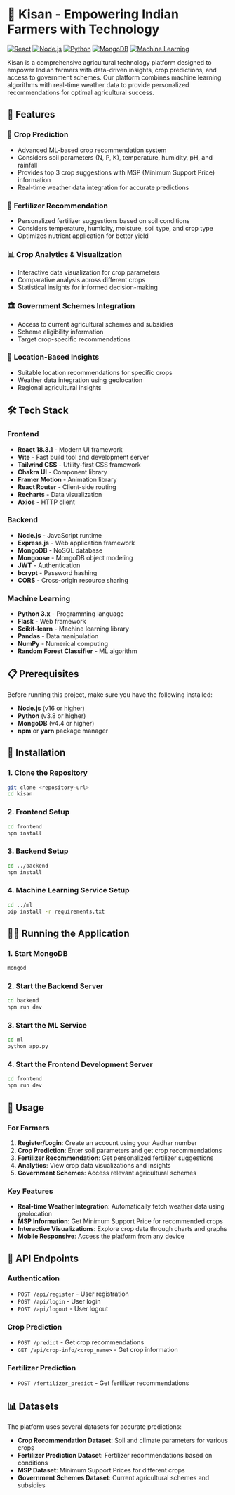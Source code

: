 # 🌾 Kisan - Empowering Indian Farmers with Technology

[![React](https://img.shields.io/badge/React-18.3.1-blue.svg)](https://reactjs.org/)
[![Node.js](https://img.shields.io/badge/Node.js-Express-green.svg)](https://nodejs.org/)
[![Python](https://img.shields.io/badge/Python-Flask-red.svg)](https://python.org/)
[![MongoDB](https://img.shields.io/badge/MongoDB-Database-brightgreen.svg)](https://mongodb.com/)
[![Machine Learning](https://img.shields.io/badge/ML-Scikit--learn-orange.svg)](https://scikit-learn.org/)

Kisan is a comprehensive agricultural technology platform designed to empower Indian farmers with data-driven insights, crop predictions, and access to government schemes. Our platform combines machine learning algorithms with real-time weather data to provide personalized recommendations for optimal agricultural success.

## 🚀 Features

### 🌱 **Crop Prediction**
- Advanced ML-based crop recommendation system
- Considers soil parameters (N, P, K), temperature, humidity, pH, and rainfall
- Provides top 3 crop suggestions with MSP (Minimum Support Price) information
- Real-time weather data integration for accurate predictions

### 🧪 **Fertilizer Recommendation**
- Personalized fertilizer suggestions based on soil conditions
- Considers temperature, humidity, moisture, soil type, and crop type
- Optimizes nutrient application for better yield

### 📊 **Crop Analytics & Visualization**
- Interactive data visualization for crop parameters
- Comparative analysis across different crops
- Statistical insights for informed decision-making

### 🏛️ **Government Schemes Integration**
- Access to current agricultural schemes and subsidies
- Scheme eligibility information
- Target crop-specific recommendations

### 📍 **Location-Based Insights**
- Suitable location recommendations for specific crops
- Weather data integration using geolocation
- Regional agricultural insights

## 🛠️ Tech Stack

### Frontend
- **React 18.3.1** - Modern UI framework
- **Vite** - Fast build tool and development server
- **Tailwind CSS** - Utility-first CSS framework
- **Chakra UI** - Component library
- **Framer Motion** - Animation library
- **React Router** - Client-side routing
- **Recharts** - Data visualization
- **Axios** - HTTP client

### Backend
- **Node.js** - JavaScript runtime
- **Express.js** - Web application framework
- **MongoDB** - NoSQL database
- **Mongoose** - MongoDB object modeling
- **JWT** - Authentication
- **bcrypt** - Password hashing
- **CORS** - Cross-origin resource sharing

### Machine Learning
- **Python 3.x** - Programming language
- **Flask** - Web framework
- **Scikit-learn** - Machine learning library
- **Pandas** - Data manipulation
- **NumPy** - Numerical computing
- **Random Forest Classifier** - ML algorithm

## 📋 Prerequisites

Before running this project, make sure you have the following installed:

- **Node.js** (v16 or higher)
- **Python** (v3.8 or higher)
- **MongoDB** (v4.4 or higher)
- **npm** or **yarn** package manager

## 🚀 Installation

### 1. Clone the Repository
```bash
git clone <repository-url>
cd kisan
```

### 2. Frontend Setup
```bash
cd frontend
npm install
```

### 3. Backend Setup
```bash
cd ../backend
npm install
```

### 4. Machine Learning Service Setup
```bash
cd ../ml
pip install -r requirements.txt
```

## 🏃‍♂️ Running the Application

### 1. Start MongoDB
```bash
mongod
```

### 2. Start the Backend Server
```bash
cd backend
npm run dev
```

### 3. Start the ML Service
```bash
cd ml
python app.py
```

### 4. Start the Frontend Development Server
```bash
cd frontend
npm run dev
```

## 📱 Usage

### For Farmers

1. **Register/Login**: Create an account using your Aadhar number
2. **Crop Prediction**: Enter soil parameters and get crop recommendations
3. **Fertilizer Recommendation**: Get personalized fertilizer suggestions
4. **Analytics**: View crop data visualizations and insights
5. **Government Schemes**: Access relevant agricultural schemes

### Key Features

- **Real-time Weather Integration**: Automatically fetch weather data using geolocation
- **MSP Information**: Get Minimum Support Price for recommended crops
- **Interactive Visualizations**: Explore crop data through charts and graphs
- **Mobile Responsive**: Access the platform from any device

## 🔧 API Endpoints

### Authentication
- `POST /api/register` - User registration
- `POST /api/login` - User login
- `POST /api/logout` - User logout

### Crop Prediction
- `POST /predict` - Get crop recommendations
- `GET /api/crop-info/<crop_name>` - Get crop information

### Fertilizer Prediction
- `POST /fertilizer_predict` - Get fertilizer recommendations

## 📊 Datasets

The platform uses several datasets for accurate predictions:

- **Crop Recommendation Dataset**: Soil and climate parameters for various crops
- **Fertilizer Prediction Dataset**: Fertilizer recommendations based on conditions
- **MSP Dataset**: Minimum Support Prices for different crops
- **Government Schemes Dataset**: Current agricultural schemes and subsidies